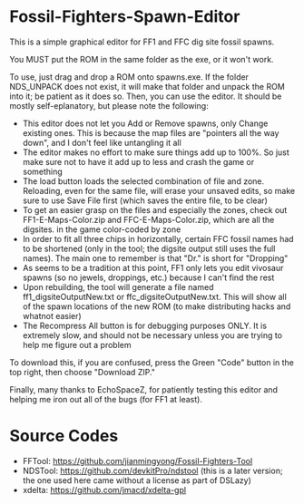 # Fossil-Fighters-Spawn-Editor
This is a simple graphical editor for FF1 and FFC dig site fossil spawns.

You MUST put the ROM in the same folder as the exe, or it won't work.

To use, just drag and drop a ROM onto spawns.exe. If the folder NDS_UNPACK does not exist, it will make that folder and unpack the
ROM into it; be patient as it does so. Then, you can use the editor. It should be mostly self-eplanatory, but please
note the following:
- This editor does not let you Add or Remove spawns, only Change existing ones. This is because the map files are "pointers all
  the way down", and I don't feel like untangling it all
- The editor makes no effort to make sure things add up to 100%. So just make sure not to have it add up to less and crash the game
  or something
- The load button loads the selected combination of file and zone. Reloading, even for the same file, will erase your unsaved
  edits, so make sure to use Save File first (which saves the entire file, to be clear)
- To get an easier grasp on the files and especially the zones, check out FF1-E-Maps-Color.zip and FFC-E-Maps-Color.zip,
  which are all the digsites. in the game color-coded by zone
- In order to fit all three chips in horizontally, certain FFC fossil names had to be shortened (only in the tool; the digsite
  output still uses the full names). The main one to remember is that "Dr." is short for "Dropping"
- As seems to be a tradition at this point, FF1 only lets you edit vivosaur spawns (so no jewels, droppings, etc.) because I
  can't find the rest
- Upon rebuilding, the tool will generate a file named ff1_digsiteOutputNew.txt or ffc_digsiteOutputNew.txt. This will show all of
  the spawn locations of the new ROM (to make distributing hacks and whatnot easier)
- The Recompress All button is for debugging purposes ONLY. It is extremely slow, and should not be necessary unless you are trying
  to help me figure out a problem
  
To download this, if you are confused, press the Green "Code" button in the top right, then choose "Download ZIP."

Finally, many thanks to EchoSpaceZ, for patiently testing this editor and helping me iron out all of the bugs (for FF1 at least).

# Source Codes
- FFTool: https://github.com/jianmingyong/Fossil-Fighters-Tool
- NDSTool: https://github.com/devkitPro/ndstool (this is a later version; the one used here came without a license as part of DSLazy)
- xdelta: https://github.com/jmacd/xdelta-gpl